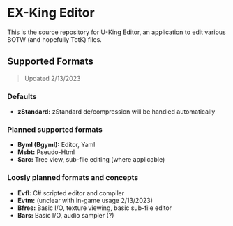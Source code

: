 # EX-King Editor

This is the source repository for U-King Editor, an application to edit various BOTW (and hopefully TotK) files.

## Supported Formats
> Updated 2/13/2023

### Defaults

- **zStandard:** zStandard de/compression will be handled automatically

### Planned supported formats

- **Byml (Bgyml):** Editor, Yaml
- **Msbt:** Pseudo-Html
- **Sarc:** Tree view, sub-file editing (where applicable)

### Loosly planned formats and concepts

- **Evfl:** C# scripted editor and compiler
- **Evtm:** (unclear with in-game usage 2/13/2023)
- **Bfres:** Basic I/O, texture viewing, basic sub-file editor
- **Bars:** Basic I/O, audio sampler (?)
